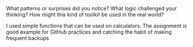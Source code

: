 What patterns or surprises did you notice?
What logic challenged your thinking?
How might this kind of toolkit be used in the real world?

I used simple functions that can be used on calculators. The assignment is good example for GitHub practices and catching the habit of making frequent backups